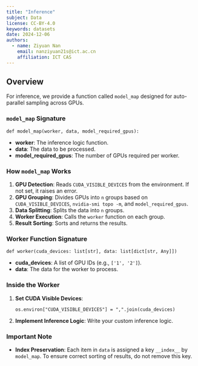 ```yaml
---
title: "Inference"
subject: Data
license: CC-BY-4.0
keywords: datasets
date: 2024-12-06
authors:
  - name: Ziyuan Nan
    email: nanziyuan21s@ict.ac.cn
    affiliation: ICT CAS
---
```


## Overview

For inference, we provide a function called `model_map` designed for auto-parallel sampling across GPUs.

### `model_map` Signature

```python3
def model_map(worker, data, model_required_gpus):
```

- **worker**: The inference logic function.
- **data**: The data to be processed.
- **model_required_gpus**: The number of GPUs required per worker.

### How `model_map` Works

1. **GPU Detection**: Reads `CUDA_VISIBLE_DEVICES` from the environment. If not set, it raises an error.
2. **GPU Grouping**: Divides GPUs into `n` groups based on `CUDA_VISIBLE_DEVICES`, `nvidia-smi topo -m`, and `model_required_gpus`.
3. **Data Splitting**: Splits the data into `n` groups.
4. **Worker Execution**: Calls the `worker` function on each group.
5. **Result Sorting**: Sorts and returns the results.

### Worker Function Signature

```python3
def worker(cuda_devices: list[str], data: list[dict[str, Any]])
```

- **cuda_devices**: A list of GPU IDs (e.g., `['1', '2']`).
- **data**: The data for the worker to process.

### Inside the Worker

1. **Set CUDA Visible Devices**: 
   ```python3
   os.environ["CUDA_VISIBLE_DEVICES"] = ",".join(cuda_devices)
   ```
2. **Implement Inference Logic**: Write your custom inference logic.

### Important Note

- **Index Preservation**: Each item in `data` is assigned a key `__index__` by `model_map`. To ensure correct sorting of results, do not remove this key.
